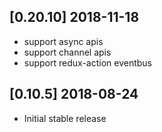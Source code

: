 ## [0.20.10] 2018-11-18
- support async apis
- support channel apis
- support redux-action eventbus

## [0.10.5] 2018-08-24
- Initial stable release